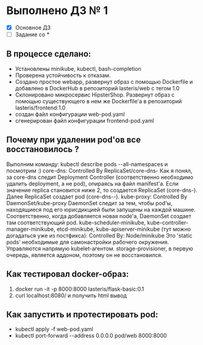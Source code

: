 # Выполнено ДЗ № 1

 - [x] Основное ДЗ
 - [ ] Задание со *

## В процессе сделано:
 - Установлены minikube, kubectl, bash-completion
 - Проверена устойчивость к отказам.
 - Создано простое webapp, развернут образ с помощью Dockerfile и добавлено в DockerHub в репозиторий
 lasteris/web с тегом 1.0
 - Склонировано микросервис HipsterShop. Развернут образ с помощью существующего в нем же Dockerfile'а в репозиторий lasteris/frontend:1.0
 - создан файл конфигурации web-pod.yaml
 - сгенерирован файл конфигурации frontend-pod.yaml

## Почему при удалении pod'ов все восстановилось ?
Выполним команду: kubectl describe pods --all-namespaces
и посмотрим :)
core-dns: Controlled By ReplicaSet/core-dns-<replica-set-id>
Как я понял, за core-dns следит Deployment Controller (соответственно необходимо удалить deployment, а не pod),
опираясь на файл manifest'а. Если значение replica становится ниже 2, то создается ReplicaSet (core-dns-<replica-set-id>).
Далее ReplicaSet создает pod (core-dns-<replica-set-id>-<pod-id>).
kube-proxy: Controlled By DaemonSet/kube-proxy
DaemonSet следит за тем, чтобы pod'ы, находящиеся под его юрисдикцией были запущены на каждой машине.
Соответственно, когда добавляется новая node'а, DaemonSet создает там соответствующий pod.
kube-scheduler-minikube, kube-controller-manager-minikube, etcd-minikube, kube-apiserver-minikube (тут можно догадаться уже из постфикса):
Controlled By: Node/minikube
Это 'static pods' необходимые для самонастройки рабочего окружения. Управляются напрямую kubelet-агентом.
storage-provisioner, в первую очередь, является аддоном, поэтому он не восстановился.

## Как тестировал docker-образ:
 1.  docker run -it -p 8000:8000 lasteris/flask-basic:0.1
 2. curl localhost:8080/ и получить html вывод

## Как запустить и протестировать pod:
 - kubectl apply -f web-pod.yaml
 - kubectl port-forward --address 0.0.0.0 pod/web 8000:8000